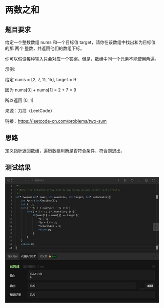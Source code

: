 # 两数之和
## 题目要求

给定一个整数数组 nums 和一个目标值 target，请你在该数组中找出和为目标值的那 两个 整数，并返回他们的数组下标。

你可以假设每种输入只会对应一个答案。但是，数组中同一个元素不能使用两遍。

示例:

给定 nums = [2, 7, 11, 15], target = 9

因为 nums[0] + nums[1] = 2 + 7 = 9

所以返回 [0, 1]

来源：力扣（LeetCode）

链接：https://leetcode-cn.com/problems/two-sum



## 思路
定义指针返回数组，遍历数组判断是否符合条件，符合则退出。
## 测试结果
![两数之和](https://github.com/xycg529/Summer/blob/master/1.%E7%AE%97%E6%B3%95/%E4%B8%A4%E6%95%B0%E4%B9%8B%E5%92%8C.JPG)

